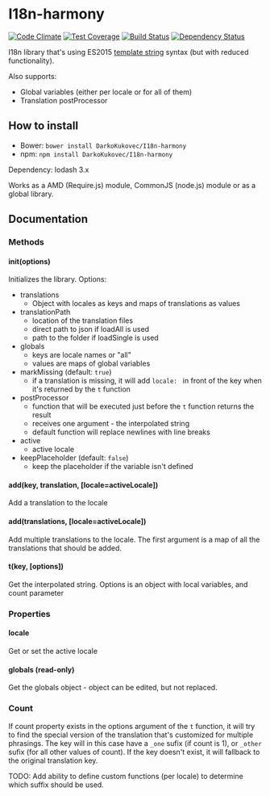 # I18n-harmony

[![Code Climate](https://codeclimate.com/github/DarkoKukovec/I18n-harmony/badges/gpa.svg)](https://codeclimate.com/github/DarkoKukovec/I18n-harmony)
[![Test Coverage](https://codeclimate.com/github/DarkoKukovec/I18n-harmony/badges/coverage.svg)](https://codeclimate.com/github/DarkoKukovec/I18n-harmony/coverage)
[![Build Status](https://travis-ci.org/DarkoKukovec/I18n-harmony.svg?branch=master)](https://travis-ci.org/DarkoKukovec/I18n-harmony)
[![Dependency Status](https://david-dm.org/DarkoKukovec/I18n-harmony.svg)](https://david-dm.org/DarkoKukovec/I18n-harmony)

I18n library that's using ES2015 [template string](https://developer.mozilla.org/en/docs/Web/JavaScript/Reference/template_strings) syntax (but with reduced functionality).

Also supports:
* Global variables (either per locale or for all of them)
* Translation postProcessor

## How to install

* Bower: ``bower install DarkoKukovec/I18n-harmony``
* npm: ``npm install DarkoKukovec/I18n-harmony``

Dependency: lodash 3.x

Works as a AMD (Require.js) module, CommonJS (node.js) module or as a global library.

## Documentation

### Methods

#### init(options)
Initializes the library. Options:
* translations
  * Object with locales as keys and maps of translations as values
* translationPath
  * location of the translation files
  * direct path to json if loadAll is used
  * path to the folder if loadSingle is used
* globals
  * keys are locale names or "all"
  * values are maps of global variables
* markMissing (default: ``true``)
  * if a translation is missing, it will add ``locale: `` in front of the key when it's returned by the ``t`` function
* postProcessor
  * function that will be executed just before the ``t`` function returns the result
  * receives one argument - the interpolated string
  * default function will replace newlines with line breaks
* active
  * active locale
* keepPlaceholder (default: ``false``)
  * keep the placeholder if the variable isn't defined

#### add(key, translation, [locale=activeLocale])
Add a translation to the locale

#### add(translations, [locale=activeLocale])
Add multiple translations to the locale. The first argument is a map of all the translations that should be added.

#### t(key, [options])
Get the interpolated string. Options is an object with local variables, and count parameter

### Properties

#### locale
Get or set the active locale

#### globals (read-only)
Get the globals object - object can be edited, but not replaced.

### Count
If count property exists in the options argument of the ``t`` function, it will try to find the special version of the translation that's customized for multiple phrasings. The key will in this case have a ``_one`` sufix (if count is 1), or ``_other`` sufix (for all other values of count). If the key doesn't exist, it will fallback to the original translation key.

TODO: Add ability to define custom functions (per locale) to determine which suffix should be used.
